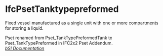 IfcPsetTanktypepreformed
========================
Fixed vessel manufactured as a single unit with one or more compartments for
storing a liquid.  
  
Pset renamed from Pset_TankTypePreformedTank to Pset_TankTypePreformed in
IFC2x2 Pset Addendum.  
[ _bSI
Documentation_](https://standards.buildingsmart.org/IFC/DEV/IFC4_2/FINAL/HTML/schema/ifchvacdomain/pset/pset_tanktypepreformed.htm)


